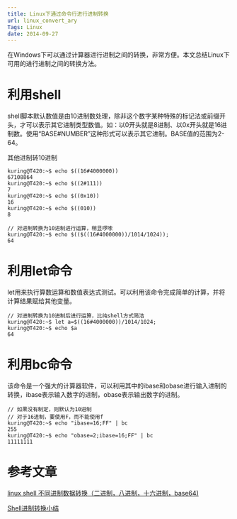 ```yaml
---
title: Linux下通过命令行进行进制转换
url: linux_convert_ary
Tags: Linux
date: 2014-09-27
---
```


在Windows下可以通过计算器进行进制之间的转换，非常方便。本文总结Linux下可用的进行进制之间的转换方法。

# 利用shell

shell脚本默认数值是由10进制数处理，除非这个数字某种特殊的标记法或前缀开头，才可以表示其它进制类型数值。如：以0开头就是8进制、以0x开头就是16进制数。使用“BASE#NUMBER”这种形式可以表示其它进制。BASE值的范围为2-64。

其他进制转10进制

```shell
kuring@T420:~$ echo $((16#4000000))
67108864
kuring@T420:~$ echo $((2#111))
7
kuring@T420:~$ echo $((0x10))
16
kuring@T420:~$ echo $((010))
8

// 对进制转换为10进制进行运算，稍显啰嗦
kuring@T420:~$ echo $(($((16#4000000))/1014/1024));
64
```

# 利用let命令

let用来执行算数运算和数值表达式测试。可以利用该命令完成简单的计算，并将计算结果赋给其他变量。

```shell
// 对进制转换为10进制后进行运算，比纯shell方式简洁
kuring@T420:~$ let a=$((16#4000000))/1014/1024;
kuring@T420:~$ echo $a
64
```

# 利用bc命令

该命令是一个强大的计算器软件，可以利用其中的ibase和obase进行输入进制的转换，ibase表示输入数字的进制，obase表示输出数字的进制。

```shell
// 如果没有制定，则默认为10进制
// 对于16进制，要使用F，而不能使用f
kuring@T420:~$ echo "ibase=16;FF" | bc
255
kuring@T420:~$ echo "obase=2;ibase=16;FF" | bc
11111111
```

# 参考文章

[linux shell 不同进制数据转换（二进制，八进制，十六进制，base64)](http://www.cnblogs.com/chengmo/archive/2010/10/14/1851570.html)

[Shell进制转换小结](http://blog.csdn.net/fengyuxing168/article/details/8896955)


